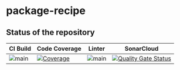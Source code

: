 # package-recipe

## Status of the repository

| CI Build | Code Coverage | Linter | SonarCloud |
|---|---|---|---|
|![main](https://github.com/wulfland/package-recipe/actions/workflows/ci.yml/badge.svg?branch=main)| [![Coverage](https://wulfland.github.io/package-recipe/badge.svg)](https://wulfland.github.io/package-recipe/lcov-report) | ![main](https://github.com/wulfland/package-recipe/actions/workflows/lint.yml/badge.svg?type=pull_request) | [![Quality Gate Status](https://sonarcloud.io/api/project_badges/measure?project=wulfland_package-recipe&metric=alert_status)](https://sonarcloud.io/summary/new_code?id=wulfland_package-recipe) |

